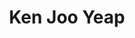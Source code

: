 ---
identifier: ken-joo-yeap
title: Ken Joo Yeap

bio: Ken is a self-taught Fullstack developer who has worked on a number of commercial projects. Ken is a keen, fast and curious learner.

image_source: '/assets/img/profile/ken.jpeg'
---
